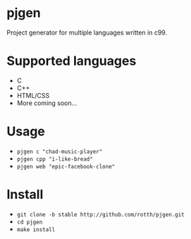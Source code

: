 # pjgen
Project generator for multiple languages written in c99.

# Supported languages
* C  
* C++  
* HTML/CSS  
* More coming soon...  

# Usage
* ```pjgen c "chad-music-player"```   
* ```pjgen cpp "i-like-bread"```   
* ```pjgen web "epic-facebook-clone"```  

# Install
* ```git clone -b stable http://github.com/rotth/pjgen.git```  
* ```cd pjgen```  
* ```make install```
